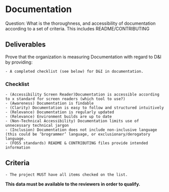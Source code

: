 # Documentation

Question: What is the thoroughness, and accessibility of documentation according to a set of criteria. This includes README/CONTRIBUTING

## Deliverables

Prove that the organization is measuring Documentation with regard to D&I by providing:

    - A completed checklist (see below) for D&I in documentation.

### Checklist

    - (Accessibility Screen Reader)Documentation is accessible according to x standard for screen readers (which tool to use?)
    - (Awareness) Documentation is findable
    - (Clarity) Documentation is easy to follow and structured intuitively
    - (Relevance) Documentation is regularly updated
    - (Relevance) Environment builds are up to date
    - (Non-Technical Accessibility) Documentation limits use of unnecessary technical jargon
    - (Inclusion) Documentation does not include non-inclusive language (this could be ‘brogrammer’ language, or exclusionary/derogatory language.
    - (FOSS standards) README & CONTRIBUTING files provide intended information

## Criteria

    - The project MUST have all items checked on the list.

**This data must be available to the reviewers in order to qualify.**
